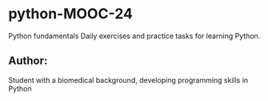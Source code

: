 # python-MOOC-24
Python fundamentals
Daily exercises and practice tasks for learning Python.
## Author:
Student with a biomedical background, developing programming skills in Python 
